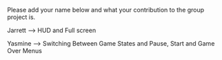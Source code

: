 Please add your name below and what your contribution to the group project is.

Jarrett --> HUD and Full screen

Yasmine --> Switching Between Game States and Pause, Start and Game Over Menus